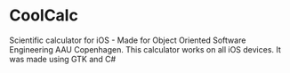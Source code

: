 CoolCalc
========

Scientific calculator for iOS - Made for Object Oriented Software Engineering AAU Copenhagen.
This calculator works on all iOS devices. It was made using GTK and C#

